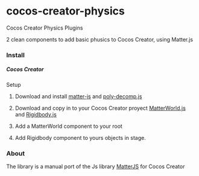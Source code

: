 # cocos-creator-physics
Cocos Creator Physics Plugins

2 clean components to add basic phusics to Cocos Creator, using Matter.js

### Install
##### Cocos Creator

Setup

1. Download and install 
[matter-js](https://github.com/liabru/matter-js/releases/tag/0.10.0) and [poly-decomp.js](https://github.com/schteppe/poly-decomp.js)

2. Download and copy in to your Cocos Creator proyect 
[MatterWorld.js](components/MatterWorld.js) and [Rigidbody.js](components/Rigidbody.js) 

3. Add a MatterWorld component to your root

4. Add Rigidbody component to yours objects in stage. 

### About

The library is a manual port of the Js library [MatterJS](https://github.com/liabru/matter-js) for Cocos Creator
